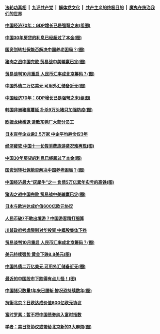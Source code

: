 ####  [法轮功真相](../../../../basic/blob/master/README.md?t=09292101) &nbsp;|&nbsp; [九评共产党](../../../../9ping.md/blob/master/README.md?t=09292101) &nbsp;|&nbsp; [解体党文化](../../../../jtdwh.md/blob/master/README.md?t=09292101)  &nbsp;|&nbsp; [共产主义的终极目的](../../../../gczydzjmd.md/blob/master/README.md?t=09292101) &nbsp;|&nbsp; [魔鬼在统治我们的世界](../../../../mgztzwmdsj.md/blob/master/README.md?t=09292101) 

#### [中国经济70年：GDP增长已是强弩之末(组图)](../pages/p5/908900.md?t=09292101) 

#### [中国30年房贷的利息已经超过了本金(图)](../pages/p5/908832.md?t=09292101) 

#### [国资划转社保能否解决中国养老困局？(图)](../pages/p5/908831.md?t=09292101) 

#### [猪肉之战中国完败 贸易战中美输赢已定(图)](../pages/p5/908773.md?t=09292101) 

#### [贸易谈判10月重启 人民币汇率成北京筹码？(图)](../pages/p5/908809.md?t=09292101) 

#### [中国外债二万亿美元 可用外汇储备近无(图)](../pages/p5/908744.md?t=09292101) 

#### [中国经济70年：GDP增长已是强弩之末(组图)](../pages/p5/908900.md?t=09292101) 

#### [韩国非洲猪瘟蔓延 扑杀9万头猪只加强防疫(图)](../pages/p5/908897.md?t=09292101) 

#### [欧姆龙续撤退 遣散东莞厂大部分员工](../pages/p5/908875.md?t=09292101) 

#### [日本百年企业逾2.5万家 中企平均寿命仅3年](../pages/p5/908873.md?t=09292101) 

#### [经济疲软 中国十一长假消费旅游盛况难再现(图)](../pages/p5/908872.md?t=09292101) 

#### [中国30年房贷的利息已经超过了本金(图)](../pages/p5/908832.md?t=09292101) 

#### [国资划转社保能否解决中国养老困局？(图)](../pages/p5/908831.md?t=09292101) 

#### [中国经济最大“灰犀牛”之一 负债5万亿累年实亏的高铁(图)](../pages/p5/908790.md?t=09292101) 

#### [猪肉之战中国完败 贸易战中美输赢已定(图)](../pages/p5/908773.md?t=09292101) 

#### [日本与欧洲达成价值600亿欧元协议](../pages/p5/908821.md?t=09292101) 

#### [人民币破7不敢出境游？中国游客精打细算](../pages/p5/908820.md?t=09292101) 

#### [川普政府考虑限制对华投资 中概股集体下挫](../pages/p5/908818.md?t=09292101) 

#### [贸易谈判10月重启 人民币汇率成北京筹码？(图)](../pages/p5/908809.md?t=09292101) 

#### [美元持续强势 黄金下跌8.8美元(图)](../pages/p5/908779.md?t=09292101) 

#### [中国外债二万亿美元 可用外汇储备近无(图)](../pages/p5/908744.md?t=09292101) 

#### [最近的中国股市下跌得有点儿怪！(图)](../pages/p5/908745.md?t=09292101) 

#### [中国猪只数量1年来已腰斩 惨况恐持续数年(图)](../pages/p5/908762.md?t=09292101) 

#### [抗衡北京？日欧达成价值600亿欧元协议](../pages/p5/908760.md?t=09292101) 

#### [富时罗素：暂不将中国债券纳入富时指数](../pages/p5/908746.md?t=09292101) 

#### [学者：美日签协议或带给北京新的3大麻烦(图)](../pages/p5/908758.md?t=09292101) 

